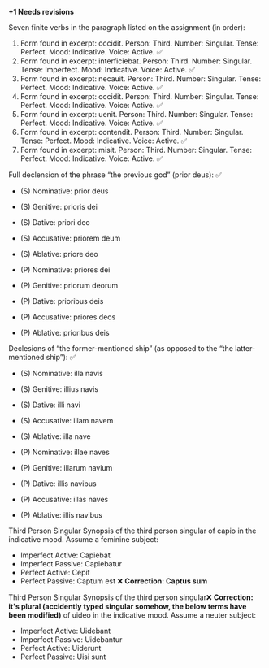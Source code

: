**+1 Needs revisions**

Seven finite verbs in the paragraph listed on the assignment (in order):
1. Form found in excerpt: occidit. Person: Third. Number: Singular. Tense: Perfect. Mood: Indicative. Voice: Active. ✅
2. Form found in excerpt: interficiebat. Person: Third. Number: Singular. Tense: Imperfect. Mood: Indicative. Voice: Active. ✅
3. Form found in excerpt: necauit. Person: Third. Number: Singular. Tense: Perfect. Mood: Indicative. Voice: Active. ✅
4. Form found in excerpt: occidit. Person: Third. Number: Singular. Tense: Perfect. Mood: Indicative. Voice: Active. ✅
5. Form found in excerpt: uenit. Person: Third. Number: Singular. Tense: Perfect. Mood: Indicative. Voice: Active. ✅
6. Form found in excerpt: contendit. Person: Third. Number: Singular. Tense: Perfect. Mood: Indicative. Voice: Active. ✅
7. Form found in excerpt: misit. Person: Third. Number: Singular. Tense: Perfect. Mood: Indicative. Voice: Active. ✅


Full declension of the phrase “the previous god” (prior deus): ✅
- (S) Nominative: prior deus
- (S) Genitive: prioris dei
- (S) Dative: priori deo
- (S) Accusative: priorem deum
- (S) Ablative: priore deo

- (P) Nominative: priores dei
- (P) Genitive: priorum deorum
- (P) Dative: prioribus deis
- (P) Accusative: priores deos
- (P) Ablative: prioribus deis

 Declesions of “the former-mentioned ship” (as opposed to the “the latter-mentioned ship”): ✅
- (S) Nominative: illa navis 
- (S) Genitive: illius navis
- (S) Dative: illi navi
- (S) Accusative: illam navem
- (S) Ablative: illa nave

- (P) Nominative: illae naves
- (P) Genitive: illarum navium
- (P) Dative: illis navibus
- (P) Accusative: illas naves
- (P) Ablative: illis navibus

Third Person Singular Synopsis of the third person singular of capio in the indicative mood. Assume a feminine subject: 
- Imperfect Active: Capiebat
- Imperfect Passive: Capiebatur
- Perfect Active: Cepit
- Perfect Passive: Captum est ❌ **Correction: Captus sum**

Third Person Singular Synopsis of the third person singular❌ **Correction: it's plural (accidently typed singular somehow, the below terms have been modified)** of uideo in the indicative mood. Assume a neuter subject:
- Imperfect Active: Uidebant
- Imperfect Passive: Uidebantur
- Perfect Active: Uiderunt
- Perfect Passive: Uisi sunt 
